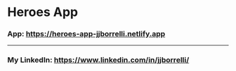 # Heroes App

### App: https://heroes-app-jjborrelli.netlify.app

---

### My LinkedIn: https://www.linkedin.com/in/jjborrelli/
